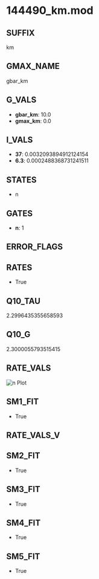 # 144490_km.mod

## SUFFIX

km

## GMAX_NAME

gbar_km

## G_VALS

- **gbar_km**: 10.0
- **gmax_km**: 0.0

## I_VALS

- **37**: 0.0032093894912124154
- **6.3**: 0.0002488368731241511

## STATES

- n

## GATES

- **n**: 1

## ERROR_FLAGS


## RATES

- True

## Q10_TAU

2.2996435355658593

## Q10_G

2.3000055793515415

## RATE_VALS

![n Plot](/Users/pbozelos/Dropbox/icg-Chai-Panos/supermodels/output_markdown_files/K/144490_km.mod/images/n.png)

## SM1_FIT

- True

## RATE_VALS_V

## SM2_FIT

- True

## SM3_FIT

- True

## SM4_FIT

- True

## SM5_FIT

- True

